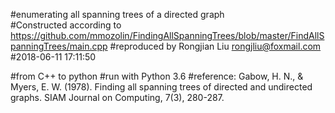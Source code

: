 #enumerating all spanning trees of a directed graph  
#Constructed according to https://github.com/mmozolin/FindingAllSpanningTrees/blob/master/FindAllSpanningTrees/main.cpp 
#reproduced by Rongjian Liu <rongjliu@foxmail.com>
#2018-06-11 17:11:50 
 
#from C++ to python
#run with Python 3.6
#reference: Gabow, H. N., & Myers, E. W. (1978). Finding all spanning trees of directed and undirected graphs. SIAM Journal on Computing, 7(3), 280-287.
